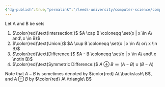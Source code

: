 ```yaml
---
{"dg-publish":true,"permalink":"/leeds-university/computer-science/compulsory-modules/fundamental-math-concepts/definitions/definition-5-19-set-operations/","tags":["Definition"]}
---
```


Let A and B be sets
1. $\color{red}\text{Intersection:}$  $A \cap B \coloneqq \set{x | x \in A\ and\ x \in B}$
2. $\color{red}\text{Union:}$ $A \cup B \coloneqq \set{x | x \in A\ or\ x \in B}$
3. $\color{red}\text{Difference:}$ $A - B \coloneqq \set{x | x \in A\ and\ x \notin B}$
4. $\color{red}\text{Symmetric Difference:}$ $A \oplus B \coloneqq (A - B) \cup (B - A)$

Note that $A - B$ is sometimes denoted by $\color{red} A\ \backslash\ B$,
and $A \oplus B$ by $\color{red} A\ \triangle\ B$
